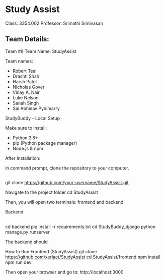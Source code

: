 ﻿# Study Assist

Class: 3354.002
Professor: Srimathi Srinivasan

## Team Details:

Team #6
Team Name: StudyAssist

Team names:
- Robert Teal
- Drashti Shah
- Harsh Patel
- Nicholas Gover
- Vinay A. Nair
- Luke Nelson
- Sanah Singh
- Sai Abhinav Pydimarry

StudyBuddy - Local Setup 

Make sure to install:
- Python 3.8+
- pip (Python package manager)
- Node.js & npm

After Installation: 

In command prompt, clone the repository to your computer.

##
git clone https://github.com/your-username/StudyAssist.git

Navigate to the project folder 
cd StudyAssist

Then, you will open two terminals: frontend and backend 

Backend 
##
cd backend 
pip install -r requirements.txt
cd StudyBuddy_django
python manage.py runserver

The backend should


How to Run Frontend (StudyAssist)
git clone https://github.com/xerlaet/StudyAssist
cd StudyAssist/frontend
npm install
npm run dev

Then open your browser and go to:
http://localhost:3000
